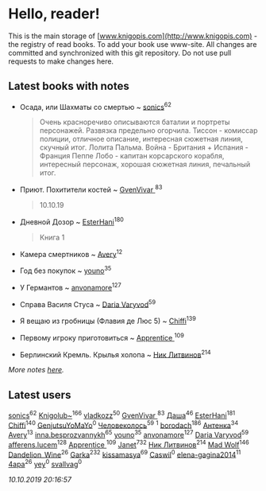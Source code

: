 # Hello, reader!
This is the main storage of [www.knigopis.com](http://www.knigopis.com) - the registry of read books.
To add your book use www-site. All changes are committed and synchronized with this git repository.
Do not use pull requests to make changes here.


## Latest books with notes
* Осада, или Шахматы со смертью ~ [sonics](users/588/5880221-vkontakte)<sup>62</sup>
    > Очень красноречиво описываются баталии и портреты персонажей.
    > Развязка предельно огорчила. 
    > Тиссон - комиссар полиции, отличное описание, интересная сюжетная линия, скучный итог.
    > Лолита Пальма.
    > Война - Британия + Испания - Франция
    > Пеппе Лобо - капитан корсарского корабля, интересный персонаж, хорошая сюжетная линия, печальный итог.

* Приют. Похитители костей ~ [GvenVivar ](users/158/158266434925901-facebook)<sup>83</sup>
    > 10.10.19

* Дневной Дозор ~ [EsterHani](users/305/30558181-vkontakte)<sup>180</sup>
    > Книга 1

* Камера смертников ~ [Avery](users/567/56734832-yandex)<sup>12</sup>

* Год без покупок ~ [youno](users/302/302928912-vkontakte)<sup>35</sup>

* У Германтов ~ [anvonamore](users/595/5957175-vkontakte)<sup>127</sup>

* Справа Василя Стуса ~ [Daria Varyvod](users/829/829893410524253-facebook)<sup>59</sup>

* Я вещаю из гробницы (Флавия де Люс 5) ~ [Chiffi](users/105/105831994080785626680-google)<sup>139</sup>

* Первому игроку приготовиться ~ [Apprentice ](users/528/52821952-vkontakte)<sup>109</sup>

* Берлинский Кремль. Крылья холопа ~ [Ник Литвинов](users/241/241974816-vkontakte)<sup>214</sup>


_More notes [here](latest_books_with_notes.md)._


## Latest users
[sonics](users/588/5880221-vkontakte)<sup>62</sup> 
[Knigolub~](users/111/111878597279669641685-google)<sup>166</sup> 
[vladkozz](users/572/57239276-vkontakte)<sup>50</sup> 
[GvenVivar ](users/158/158266434925901-facebook)<sup>83</sup> 
[Даша](users/334/334696193054530347-mailru)<sup>46</sup> 
[EsterHani](users/305/30558181-vkontakte)<sup>181</sup> 
[Chiffi](users/105/105831994080785626680-google)<sup>140</sup> 
[GenjutsuYoMaYo](users/923/923106412-yandex)<sup>0</sup> 
[Человеколось](users/174/17475979687188177329-mailru)<sup>59</sup> 
[](users/270/270444099499-odnoklassniki)<sup>1</sup> 
[borodach](users/157/15706320-vkontakte)<sup>186</sup> 
[Антенка](users/118/118158645037334943900-google)<sup>34</sup> 
[Avery](users/567/56734832-yandex)<sup>13</sup> 
[inna.besprozvannykh](users/733/73323849-yandex)<sup>65</sup> 
[youno](users/302/302928912-vkontakte)<sup>35</sup> 
[anvonamore](users/595/5957175-vkontakte)<sup>127</sup> 
[Daria Varyvod](users/829/829893410524253-facebook)<sup>59</sup> 
[afferens.lucem](users/196/196071655-vkontakte)<sup>128</sup> 
[Apprentice ](users/528/52821952-vkontakte)<sup>109</sup> 
[Janet](users/108/108113656204404967440-google)<sup>732</sup> 
[Ник Литвинов](users/241/241974816-vkontakte)<sup>214</sup> 
[Mad Wolf](users/947/94738840-vkontakte)<sup>146</sup> 
[Dandelion_Wine](users/586/58602788-vkontakte)<sup>26</sup> 
[Garka](users/115/115753719718250012620-google)<sup>232</sup> 
[kissamasya](users/684/68439978-vkontakte)<sup>69</sup> 
[Caswil](users/111/111613390096942262621-google)<sup>0</sup> 
[elena-gagina2014](users/208/208969292-yandex)<sup>11</sup> 
[4apa](users/117/117392596378069249667-google)<sup>26</sup> 
[yey](users/179/179865892-vkontakte)<sup>0</sup> 
[svallvag](users/553/553243325-vkontakte)<sup>0</sup> 


_10.10.2019 20:16:57_
